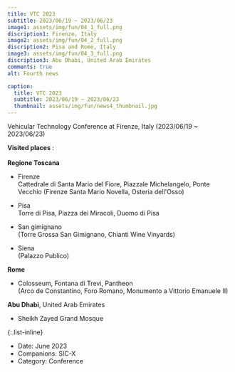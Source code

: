 ```yaml
---
title: VTC 2023
subtitle: 2023/06/19 ~ 2023/06/23
image1: assets/img/fun/04_1_full.png
discription1: Firenze, Italy
image2: assets/img/fun/04_2_full.png
discription2: Pisa and Rome, Italy
image3: assets/img/fun/04_3_full.png
discription3: Abu Dhabi, United Arab Emirates
comments: true
alt: Fourth news

caption:
  title: VTC 2023
  subtitle: 2023/06/19 ~ 2023/06/23
  thumbnail: assets/img/fun/news4_thumbnail.jpg
---
```

Vehicular Technology Conference at Firenze, Italy (2023/06/19 ~ 2023/06/23)

**Visited places** : <br> <br>
**Regione Toscana**
- Firenze <br>
Cattedrale di Santa Mario del Fiore, Piazzale Michelangelo, Ponte Vecchio
(Firenze Santa Mario Novella, Osteria dell'Osso)

- Pisa <br>
Torre di Pisa, Piazza dei Miracoli, Duomo di Pisa

- San gimignano <br>
(Torre Grossa San Gimignano, Chianti Wine Vinyards)

- Siena <br>
(Palazzo Publico)

**Rome** <br>
- Colosseum, Fontana di Trevi, Pantheon <br>
(Arco de Constantino, Foro Romano, Monumento a Vittorio Emanuele II)

**Abu Dhabi**, United Arab Emirates <br>
- Sheikh Zayed Grand Mosque

{:.list-inline}
- Date: June 2023
- Companions: SIC-X
- Category: Conference

